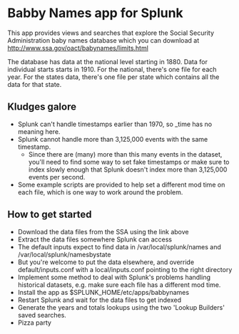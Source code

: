 Babby Names app for Splunk
==========================

This app provides views and searches that explore the Social Security Administration baby names database which you can download at
http://www.ssa.gov/oact/babynames/limits.html

The database has data at the national level starting in 1880. Data for individual starts starts in 1910.
For the national, there's one file for each year.
For the states data, there's one file per state which contains all the data for that state.

## Kludges galore

* Splunk can't handle timestamps earlier than 1970, so _time has no meaning here. 
* Splunk cannot handle more than 3,125,000 events with the same timestamp.
  * Since there are (many) more than this many events in the dataset, you'll need to find some way to set fake timestamps or
   make sure to index slowly enough that Splunk doesn't index more than 3,125,000 events per second.
* Some example scripts are provided to help set a different mod time on each file, which is one way to work around the problem.

## How to get started

* Download the data files from the SSA using the link above
* Extract the data files somewhere Splunk can access
 * The default inputs expect to find data in /var/local/splunk/names and /var/local/splunk/namesbystate
 * But you're welcome to put the data elsewhere, and override default/inputs.conf with a local/inputs.conf pointing to the right 
   directory
* Implement some method to deal with Splunk's problems handling historical datasets, e.g. make sure each file has a different mod
  time.
* Install the app as $SPLUNK_HOME/etc/apps/babbynames
* Restart Splunk and wait for the data files to get indexed
* Generate the years and totals lookups using the two 'Lookup Builders' saved searches.
* Pizza party
